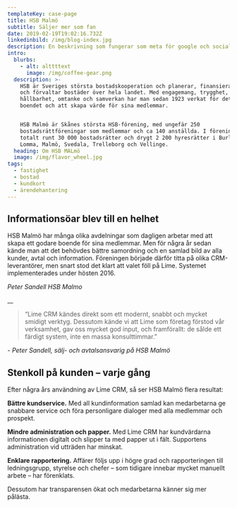 ```yaml
---
templateKey: case-page
title: HSB Malmö
subtitle: Säljer mer som fan
date: 2019-02-19T19:02:16.732Z
linkedinbild: /img/blog-index.jpg
description: En beskrivning som fungerar som meta för google och sociala medier bla
intro:
  blurbs:
    - alt: alttttext
      image: /img/coffee-gear.png
  description: >-
    HSB är Sveriges största bostadskooperation och planerar, finansierar, bygger
    och förvaltar bostäder över hela landet. Med engagemang, trygghet,
    hållbarhet, omtanke och samverkan har man sedan 1923 verkat för det goda
    boendet och att skapa värde för sina medlemmar.


    HSB Malmö är Skånes största HSB-förening, med ungefär 250
    bostadsrättföreningar som medlemmar och ca 140 anställda. I föreningen ingår
    totalt runt 30 000 bostadsrätter och drygt 2 200 hyresrätter i Burlöv,
    Lomma, Malmö, Svedala, Trelleborg och Vellinge.
  heading: Om HSB MALmö
  image: /img/flavor_wheel.jpg
tags:
  - fastighet
  - bostad
  - kundkort
  - ärendehantering
---
```

## Informationsöar blev till en helhet
HSB Malmö har många olika avdelningar som dagligen arbetar med att skapa ett godare boende för sina medlemmar. Men för några år sedan kände man att det behövdes bättre samordning och en samlad bild av alla kunder, avtal och information. Föreningen började därför titta på olika CRM-leverantörer, men snart stod det klart att valet föll på Lime. Systemet implementerades under hösten 2016.

_Peter Sandell HSB Malmo_

__

> “Lime CRM kändes direkt som ett modernt, snabbt och mycket smidigt verktyg. Dessutom kände vi att Lime som företag förstod vår verksamhet, gav oss mycket god input, och framförallt: de sålde ett färdigt system, inte en massa konsulttimmar.”

_\- Peter Sandell, sälj- och avtalsansvarig på HSB Malmö_

## Stenkoll på kunden – varje gång

Efter några års användning av Lime CRM, så ser HSB Malmö flera resultat:

**Bättre kundservice.** Med all kundinformation samlad kan medarbetarna ge snabbare service och föra personligare dialoger med alla medlemmar och prospekt.

**Mindre administration och papper.** Med Lime CRM har kundvärdarna informationen digitalt och slipper ta med papper ut i fält. Supportens administration vid utträden har minskat.

**Enklare rapportering.** Affärer följs upp i högre grad och rapporteringen till ledningsgrupp, styrelse och chefer – som tidigare innebar mycket manuellt arbete – har förenklats.

Dessutom har transparensen ökat och medarbetarna känner sig mer pålästa.
